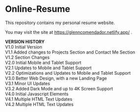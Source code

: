 # Online-Resume

This repository contains my personal resume website.

You may visit the site at https://glenncomendador.netlify.app/ .

**VERSION HISTORY**
<br>V1.0 Initial Version<br>
V1.1 Added changes to Projects Section and Contact Me Section<br>
V1.2 Section Changes<br>
V2.0 Initial Mobile and Tablet Support<br>
V2.1 Updates to Mobile and Tablet Support<br>
V2.2 Optimizations and Updates to Mobile and Tablet Support<br>
V3.0 Better Web Design, with a new Landing Page<br>
V3.1 Minor UI Updates<br>
V3.2 Added Dark Mode and up to 4K Screen Support<br>
V4.0 Initial Javascript Elements<br>
V4.1 Multiple HTML Text Updates<br>
V4.2 Multiple HTML Text Updates
